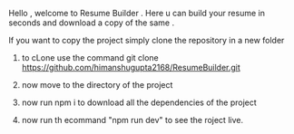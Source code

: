 Hello , welcome to  Resume Builder .
Here u can build your resume in seconds and download a copy of the same .


If you want to copy the project simply clone the repository in a new folder 
1. to cLone use the command 
git clone https://github.com/himanshugupta2168/ResumeBuilder.git

2. now move to the directory of the project
3. now run npm i to download all the dependencies of the project 
4. now run th ecommand "npm run dev" to  see the roject live.

